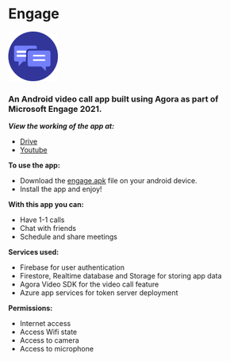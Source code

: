 # Engage
<img src="./app/src/main/res/drawable/logo.png" width="100" height="100"/>
<h3>An Android video call app built using Agora as part of Microsoft Engage 2021.</h3>

<i><strong>View the working of the app at:</strong></i> 
  - [Drive](https://drive.google.com/file/d/1kVwVB90GXDrLoff48_xK5G24-5BnaBmf/view?usp=sharing)
  - [Youtube](https://youtu.be/tqfLSZ6qV7Y)


<strong>To use the app:</strong>
  - Download the [engage.apk](./engage.apk) file on your android device.
  - Install the app and enjoy!


<strong>With this app you can:</strong>
  - Have 1-1 calls
  - Chat with friends
  - Schedule and share meetings


<strong>Services used:</strong>
  - Firebase for user authentication
  - Firestore, Realtime database and Storage for storing app data
  - Agora Video SDK for the video call feature
  - Azure app services for token server deployment
  
<strong>Permissions:</strong>
  - Internet access
  - Access Wifi state
  - Access to camera
  - Access to microphone
  
